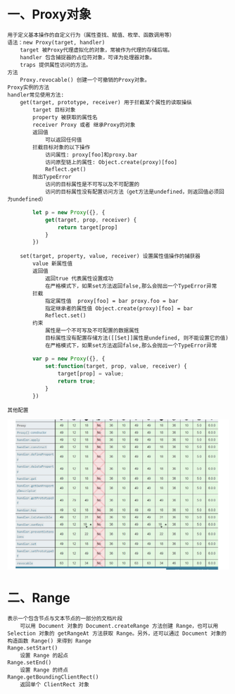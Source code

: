 # 一、Proxy对象
    用于定义基本操作的自定义行为（属性查找、赋值、枚举、函数调用等）
    语法：new Proxy(target, handler)
        target 被Proxy代理虚拟化的对象，常被作为代理的存储后端。
        handler 包含捕捉器的占位符对象，可译为处理器对象。
        traps 提供属性访问的方法。
    方法
        Proxy.revocable() 创建一个可撤销的Proxy对象。
    Proxy实例的方法
    handler常见使用方法:
        get(target, prototype, receiver) 用于拦截某个属性的读取操纵
            target 目标对象
            property 被获取的属性名
            receiver Proxy 或者 继承Proxy的对象
            返回值
                可以返回任何值
            拦截目标对象的以下操作
                访问属性: proxy[foo]和proxy.bar
                访问原型链上的属性: Object.create(proxy)[foo]
                Reflect.get()
            抛出TypeError
                访问的目标属性是不可写以及不可配置的
                访问的目标属性没有配置访问方法（get方法是undefined，则返回值必须回为undefined）
``` Javascript
        let p = new Proxy({}, {
            get(target, prop, receiver) {
                return target[prop]
            }
        })
```
        set(target, property, value, receiver) 设置属性值操作的捕获器
            value 新属性值
            返回值
                返回true 代表属性设置成功
                在严格模式下，如果set方法返回false,那么会抛出一个TypeError异常
            拦截
                指定属性值  proxy[foo] = bar proxy.foo = bar
                指定继承者的属性值 Object.create(proxy)[foo] = bar
                Reflect.set()
            约束
                属性是一个不可写及不可配置的数据属性
                目标属性没有配置存储方法([[Set]]属性是undefined, 则不能设置它的值)
                在严格模式下，如果set方法返回false,那么会抛出一个TypeError异常
```JavaScript
        var p = new Proxy({}, {
            set:function(target, prop, value, receiver) {
                target[prop] = value;
                return true;
            }
        })
```
    其他配置       
![avatar](https://github.com/youyuan0816/Frontend-05-Template/blob/master/Week%2005/image/Proxy.png?raw=true)

# 二、Range
    表示一个包含节点与文本节点的一部分的文档片段
        可以用 Document 对象的 Document.createRange 方法创建 Range，也可以用 Selection 对象的 getRangeAt 方法获取 Range。另外，还可以通过 Document 对象的构造函数 Range() 来得到 Range
    Range.setStart()
        设置 Range 的起点
    Range.setEnd()
        设置 Range 的终点
    Range.getBoundingClientRect()
        返回单个 ClientRect 对象
